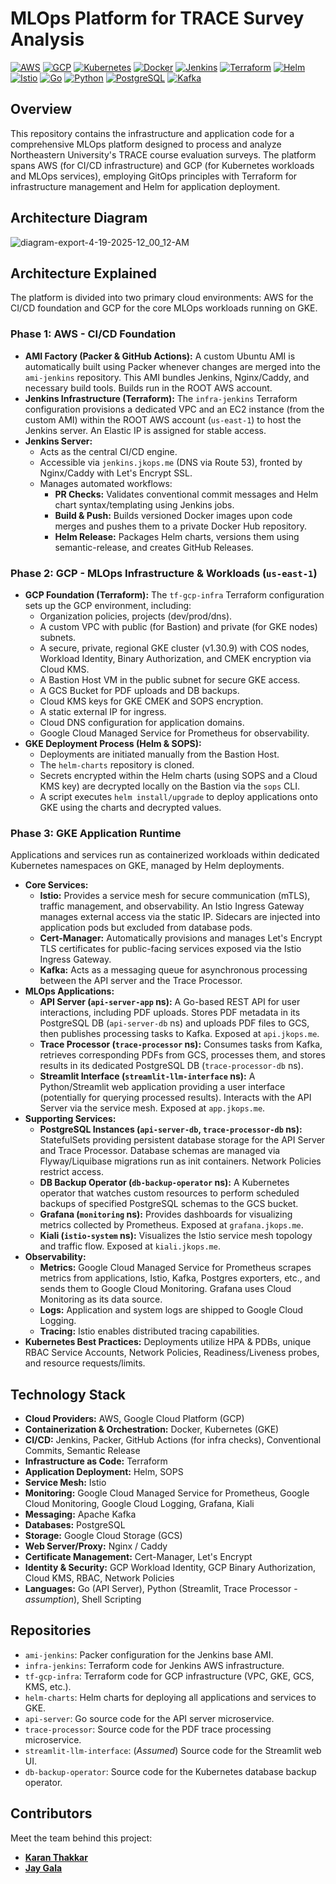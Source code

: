 # MLOps Platform for TRACE Survey Analysis

[![AWS](https://img.shields.io/badge/AWS-%23FF9900.svg?style=for-the-badge&logo=amazon-aws&logoColor=white)]() [![GCP](https://img.shields.io/badge/Google_Cloud-%234285F4.svg?style=for-the-badge&logo=google-cloud&logoColor=white)]() [![Kubernetes](https://img.shields.io/badge/Kubernetes-%23326CE5.svg?style=for-the-badge&logo=kubernetes&logoColor=white)]() [![Docker](https://img.shields.io/badge/Docker-%230db7ed.svg?style=for-the-badge&logo=docker&logoColor=white)]() [![Jenkins](https://img.shields.io/badge/Jenkins-%23D24939.svg?style=for-the-badge&logo=jenkins&logoColor=white)]() [![Terraform](https://img.shields.io/badge/Terraform-%237B42BC.svg?style=for-the-badge&logo=terraform&logoColor=white)]() [![Helm](https://img.shields.io/badge/Helm-%230F1689.svg?style=for-the-badge&logo=helm&logoColor=white)]() [![Istio](https://img.shields.io/badge/Istio-%23466BB0.svg?style=for-the-badge&logo=istio&logoColor=white)]() [![Go](https://img.shields.io/badge/Go-%2300ADD8.svg?style=for-the-badge&logo=go&logoColor=white)]() [![Python](https://img.shields.io/badge/Python-%233776AB.svg?style=for-the-badge&logo=python&logoColor=white)]() [![PostgreSQL](https://img.shields.io/badge/PostgreSQL-%234169E1.svg?style=for-the-badge&logo=postgresql&logoColor=white)]() [![Kafka](https://img.shields.io/badge/Apache_Kafka-%23231F20.svg?style=for-the-badge&logo=apache-kafka&logoColor=white)]()

## Overview

This repository contains the infrastructure and application code for a comprehensive MLOps platform designed to process and analyze Northeastern University's TRACE course evaluation surveys. The platform spans AWS (for CI/CD infrastructure) and GCP (for Kubernetes workloads and MLOps services), employing GitOps principles with Terraform for infrastructure management and Helm for application deployment.

## Architecture Diagram

![diagram-export-4-19-2025-12_00_12-AM](https://github.com/user-attachments/assets/039c42d8-2b46-4737-afb4-3821132e00de)

## Architecture Explained

The platform is divided into two primary cloud environments: AWS for the CI/CD foundation and GCP for the core MLOps workloads running on GKE.

### Phase 1: AWS - CI/CD Foundation

* **AMI Factory (Packer & GitHub Actions):** A custom Ubuntu AMI is automatically built using Packer whenever changes are merged into the `ami-jenkins` repository. This AMI bundles Jenkins, Nginx/Caddy, and necessary build tools. Builds run in the ROOT AWS account.
* **Jenkins Infrastructure (Terraform):** The `infra-jenkins` Terraform configuration provisions a dedicated VPC and an EC2 instance (from the custom AMI) within the ROOT AWS account (`us-east-1`) to host the Jenkins server. An Elastic IP is assigned for stable access.
* **Jenkins Server:**
    * Acts as the central CI/CD engine.
    * Accessible via `jenkins.jkops.me` (DNS via Route 53), fronted by Nginx/Caddy with Let's Encrypt SSL.
    * Manages automated workflows:
        * **PR Checks:** Validates conventional commit messages and Helm chart syntax/templating using Jenkins jobs.
        * **Build & Push:** Builds versioned Docker images upon code merges and pushes them to a private Docker Hub repository.
        * **Helm Release:** Packages Helm charts, versions them using semantic-release, and creates GitHub Releases.

### Phase 2: GCP - MLOps Infrastructure & Workloads (`us-east-1`)

* **GCP Foundation (Terraform):** The `tf-gcp-infra` Terraform configuration sets up the GCP environment, including:
    * Organization policies, projects (dev/prod/dns).
    * A custom VPC with public (for Bastion) and private (for GKE nodes) subnets.
    * A secure, private, regional GKE cluster (v1.30.9) with COS nodes, Workload Identity, Binary Authorization, and CMEK encryption via Cloud KMS.
    * A Bastion Host VM in the public subnet for secure GKE access.
    * A GCS Bucket for PDF uploads and DB backups.
    * Cloud KMS keys for GKE CMEK and SOPS encryption.
    * A static external IP for ingress.
    * Cloud DNS configuration for application domains.
    * Google Cloud Managed Service for Prometheus for observability.
* **GKE Deployment Process (Helm & SOPS):**
    * Deployments are initiated manually from the Bastion Host.
    * The `helm-charts` repository is cloned.
    * Secrets encrypted within the Helm charts (using SOPS and a Cloud KMS key) are decrypted locally on the Bastion via the `sops` CLI.
    * A script executes `helm install/upgrade` to deploy applications onto GKE using the charts and decrypted values.

### Phase 3: GKE Application Runtime

Applications and services run as containerized workloads within dedicated Kubernetes namespaces on GKE, managed by Helm deployments.

* **Core Services:**
    * **Istio:** Provides a service mesh for secure communication (mTLS), traffic management, and observability. An Istio Ingress Gateway manages external access via the static IP. Sidecars are injected into application pods but excluded from database pods.
    * **Cert-Manager:** Automatically provisions and manages Let's Encrypt TLS certificates for public-facing services exposed via the Istio Ingress Gateway.
    * **Kafka:** Acts as a messaging queue for asynchronous processing between the API server and the Trace Processor.
* **MLOps Applications:**
    * **API Server (`api-server-app` ns):** A Go-based REST API for user interactions, including PDF uploads. Stores PDF metadata in its PostgreSQL DB (`api-server-db` ns) and uploads PDF files to GCS, then publishes processing tasks to Kafka. Exposed at `api.jkops.me`.
    * **Trace Processor (`trace-processor` ns):** Consumes tasks from Kafka, retrieves corresponding PDFs from GCS, processes them, and stores results in its dedicated PostgreSQL DB (`trace-processor-db` ns).
    * **Streamlit Interface (`streamlit-llm-interface` ns):** A Python/Streamlit web application providing a user interface (potentially for querying processed results). Interacts with the API Server via the service mesh. Exposed at `app.jkops.me`.
* **Supporting Services:**
    * **PostgreSQL Instances (`api-server-db`, `trace-processor-db` ns):** StatefulSets providing persistent database storage for the API Server and Trace Processor. Database schemas are managed via Flyway/Liquibase migrations run as init containers. Network Policies restrict access.
    * **DB Backup Operator (`db-backup-operator` ns):** A Kubernetes operator that watches custom resources to perform scheduled backups of specified PostgreSQL schemas to the GCS bucket.
    * **Grafana (`monitoring` ns):** Provides dashboards for visualizing metrics collected by Prometheus. Exposed at `grafana.jkops.me`.
    * **Kiali (`istio-system` ns):** Visualizes the Istio service mesh topology and traffic flow. Exposed at `kiali.jkops.me`.
* **Observability:**
    * **Metrics:** Google Cloud Managed Service for Prometheus scrapes metrics from applications, Istio, Kafka, Postgres exporters, etc., and sends them to Google Cloud Monitoring. Grafana uses Cloud Monitoring as its data source.
    * **Logs:** Application and system logs are shipped to Google Cloud Logging.
    * **Tracing:** Istio enables distributed tracing capabilities.
* **Kubernetes Best Practices:** Deployments utilize HPA & PDBs, unique RBAC Service Accounts, Network Policies, Readiness/Liveness probes, and resource requests/limits.

## Technology Stack

* **Cloud Providers:** AWS, Google Cloud Platform (GCP)
* **Containerization & Orchestration:** Docker, Kubernetes (GKE)
* **CI/CD:** Jenkins, Packer, GitHub Actions (for infra checks), Conventional Commits, Semantic Release
* **Infrastructure as Code:** Terraform
* **Application Deployment:** Helm, SOPS
* **Service Mesh:** Istio
* **Monitoring:** Google Cloud Managed Service for Prometheus, Google Cloud Monitoring, Google Cloud Logging, Grafana, Kiali
* **Messaging:** Apache Kafka
* **Databases:** PostgreSQL
* **Storage:** Google Cloud Storage (GCS)
* **Web Server/Proxy:** Nginx / Caddy
* **Certificate Management:** Cert-Manager, Let's Encrypt
* **Identity & Security:** GCP Workload Identity, GCP Binary Authorization, Cloud KMS, RBAC, Network Policies
* **Languages:** Go (API Server), Python (Streamlit, Trace Processor - *assumption*), Shell Scripting

## Repositories

* `ami-jenkins`: Packer configuration for the Jenkins base AMI.
* `infra-jenkins`: Terraform code for Jenkins AWS infrastructure.
* `tf-gcp-infra`: Terraform code for GCP infrastructure (VPC, GKE, GCS, KMS, etc.).
* `helm-charts`: Helm charts for deploying all applications and services to GKE.
* `api-server`: Go source code for the API server microservice.
* `trace-processor`: Source code for the PDF trace processing microservice.
* `streamlit-llm-interface`: (*Assumed*) Source code for the Streamlit web UI.
* `db-backup-operator`: Source code for the Kubernetes database backup operator.

## Contributors

Meet the team behind this project:

* **[Karan Thakkar](https://www.linkedin.com/in/thakkaran)**
* **[Jay Gala](https://www.linkedin.com/in/jaygala25)**
